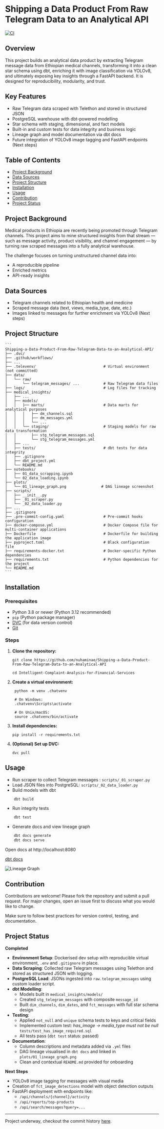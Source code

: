 # Shipping a Data Product From Raw Telegram Data to an Analytical API

[![CI](https://github.com/nuhaminae/Shipping-a-Data-Product-From-Raw-Telegram-Data-to-an-Analytical-API/actions/workflows/CI.yml/badge.svg)](https://github.com/nuhaminae/Shipping-a-Data-Product-From-Raw-Telegram-Data-to-an-Analytical-API/actions/workflows/CI.yml)

## Overview
This project builds an analytical data product by extracting Telegram message data from Ethiopian medical channels, transforming it into a clean star schema using dbt, enriching it with image classification via YOLOv8, and ultimately exposing key insights through a FastAPI backend. It is designed for reproducibility, modularity, and trust.

## Key Features
- Raw Telegram data scraped with Telethon and stored in structured JSON
- PostgreSQL warehouse with dbt-powered modelling
- Star schema with staging, dimensional, and fact models
- Built-in and custom tests for data integrity and business logic
- Lineage graph and model documentation via dbt docs
- Future integration of YOLOv8 image tagging and FastAPI endpoints (Next steps)

## Table of Contents
- [Project Background](#project-background)
- [Data Sources](#data-sources)
- [Project Structure](#project-structure)
- [Installation](#installation)
- [Usage](#usage)
- [Contribution](#contribution)
- [Project Status](#project-status)

## Project Background
Medical products in Ethiopia are recently being promoted through Telegram channels. This project aims to mine structured insights from that stream — such as message activity, product visibility, and channel engagement — by turning raw scraped messages into a fully analytical warehouse.

The challenge focuses on turning unstructured channel data into:
- A reproducible pipeline
- Enriched metrics
- API-ready insights

## Data Sources
- Telegram channels related to Ethiopian health and medicine
- Scraped message data (text, views, media_type, date, etc.)
- Images linked to messages for further enrichment via YOLOv8 (Next steps)

## Project Structure
    ```
    Shipping-a-Data-Product-From-Raw-Telegram-Data-to-an-Analytical-API/
    ├── .dvc/
    ├── .github/workflows/
    ├── ...
    ├── .televenv/                               # Virtual environment (not committed)
    ├── data/
    │   └── raw/
    │       └── telegram_messages/ ...           # Raw Telegram data files
    ├── logs/                                    # Log files for tracking 
    ├── medical_insights/
    │   ├── ...
    │   ├── models/
    │   │   ├── marts/                           # Data marts for analytical purposes
    │   │   │   ├── dm_channels.sql
    │   │   │   ├── dm_messages.yml
    │   │   │   └── ...
    │   │   └── staging/                         # Staging models for raw data transformation
    │   │       ├── stg_telegram_messages.sql
    │   │       └── stg_telegram_messages.yml
    │   ├── ...
    │   ├── tests/                               # dbt tests for data integrity    
    │   ├── .gitignore
    │   ├── dbt_project.yml
    │   └── README.md
    ├── notebooks/
    │   ├── 01_data_scrapping.ipynb
    │   └── 02_data_loading.ipynb
    ├── plots/
    │   └── 01_lineage_graph.png                # DAG lineage screenshot
    ├── scripts/
    │   ├── __init__.py
    │   ├── _01_scraper.py
    │   └── _02_data_loader.py
    ├── ...
    ├── .gitignore
    ├── .pre-commit-config.yaml                  # Pre-commit hooks configuration
    ├── docker-compose.yml                       # Docker Compose file for multi-container applications
    ├── Dockerfile                               # Dockerfile for building the application image
    ├── pyproject.toml                           # Black configuration file
    ├── requirements-docker.txt                  # Docker-specific Python dependencies
    ├── requirements.txt                         # Python dependencies for the project
    └── README.md
    ```

## Installation

### Prerequisites

- Python 3.8 or newer (Python 3.12 recommended)
- `pip` (Python package manager)
- [DVC](https://dvc.org/) (for data version control)
- [Git](https://git-scm.com/)

### Steps
1. **Clone the repository:**
    ```
    git clone https://github.com/nuhaminae/Shipping-a-Data-Product-From-Raw-Telegram-Data-to-an-Analytical-API

    cd Intelligent-Complaint-Analysis-for-Financial-Services
    ```
2. **Create a virtual environment:**
   ```
    python -m venv .chatvenv

    # On Windows:
    .chatvenv\Scripts\activate

    # On Unix/macOS:
    source .chatvenv/bin/activate
    ```
3. **Install dependencies:**
    ```
    pip install -r requirements.txt
    ```
4. **(Optional) Set up DVC:**
    ```
    dvc pull
    ```

## Usage
- Run scraper to collect Telegram messages : `scripts/_01_scraper.py`
- Load JSON files into PostgreSQL: `scripts/_02_data_loader.py`
- Build models with dbt
``` bash
    dbt build
```
- Run integrity tests
``` bash
    dbt test
```
- Generate docs and view lineage graph
``` bash
    dbt docs generate
    dbt docs serve
```

Open docs at http://localhost:8080

[dbt docs](http://localhost:8080/#!/overview/medical_insights)

![Lineage Graph](plots/01_lineage_graph.png)

## Contribution
Contributions are welcome! Please fork the repository and submit a pull request. For major changes, open an issue first to discuss what you would like to change.

Make sure to follow best practices for version control, testing, and documentation.

## Project Status
**Completed**

- **Environment Setup**: Dockerised dev setup with reproducible virtual environment, `.env` and `.gitignore` in place.
- **Data Scraping**: Collected raw Telegram messages using Telethon and stored as structured JSON with logging.
- **PostgreSQL Load**: JSONs ingested into `raw.telegram_messages` using custom loader script.
- **dbt Modelling**:
  - Models built in `medical_insights/models/`
  - Created `stg_telegram_messages` with composite `message_id`
  - Built `dim_channels`, `dim_dates`, and `fct_messages` with full star schema design
- **Testing**:
  - Applied `not_null` and `unique` schema tests to keys and critical fields
  - Implemented custom test: *has_image → media_type must not be null* `tests/test_has_image_required.sql`
  - All tests pass (`dbt test` status: passed)
- **Documentation**:
  - Column descriptions and metadata added via `.yml` files
  - DAG lineage visualised in `dbt docs` and linked in `plots/01_lineage_graph.png`
  - Clean and contextual `README.md` provided for onboarding

**Next Steps**

- YOLOv8 image tagging for messages with visual media
- Creation of `fct_image_detections` model with object detection outputs
- FastAPI deployment with endpoints like:
  - `/api/channels/{channel}/activity`
  - `/api/reports/top-products`
  - `/api/search/messages?query=...`

---
Project underway, checkout the commit history [here](https://github.com/nuhaminae/Shipping-a-Data-Product-From-Raw-Telegram-Data-to-an-Analytical-API/commits?author=nuhaminae). 
